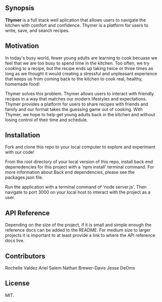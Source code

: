 ## Synopsis

**Thymer** is a full stack well aplication that allows users to navigate the kitchen with comfort and confidence. Thymer is a platform for users to write, save, and search recipes.

## Motivation

In today's busy world, fewer young adults are learning to cook becuase we feel that we are too busy to spend time in the kitchen. Too often, we try cooking to a recipe, but the recipe ends up taking twice or three times as long as we thought it would creating a stressful and unpleasant experience that keeps us from coming back to the kitchen to cook real, healthy, homemade food!

Thymer solves this problem. Thymer allows users to interact with friendly recipes in a way that matches our modern lifestyles and expectations. Thymer provides a platform for users to share recipes with friends and family and our format takes the guessing game out of cooking. With Thymer, we hope to help get young adults back in the kitchen and without losing control of their time and schedule.

## Installation

Fork and clone this repo to your local computer to explore and experiment with our code!

From the root directory of your local version of this repo, install back end depenedencies for this project with a 'npm install' terminal command. For more information about Back end dependencies, please see the packages.json file.

Run the application with a terminal command of 'node server.js'. Then navigate to port 3000 on your local host to interact with the project as a user.

## API Reference

Depending on the size of the project, if it is small and simple enough the reference docs can be added to the README. For medium size to larger projects it is important to at least provide a link to where the API reference docs live.


## Contributors

Rochelle Valdez
Ariel Salem
Nathan Brewer-Davis
Jesse DeOms

## License

MIT.